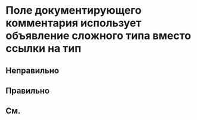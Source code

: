 # Поле документирующего комментария использует объявление сложного типа вместо ссылки на тип

## Неправильно

## Правильно

## См.


